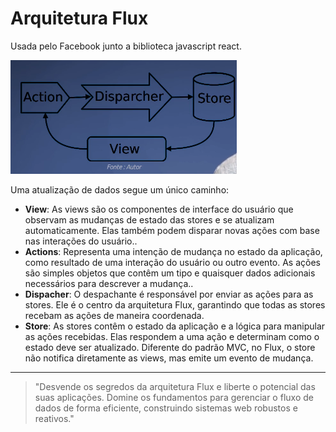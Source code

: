 # Arquitetura Flux

Usada pelo Facebook junto a biblioteca javascript react.

![Arquitetura Flux](../../recursos/PNG/Arquitetura%20Flux.png)

Uma atualização de dados segue um único caminho:

- **View**: As views são os componentes de interface do usuário que observam as mudanças de estado das stores e se atualizam automaticamente. Elas também podem disparar novas ações com base nas interações do usuário..
- **Actions**: Representa uma intenção de mudança no estado da aplicação, como resultado de uma interação do usuário ou outro evento. As ações são simples objetos que contêm um tipo e quaisquer dados adicionais necessários para descrever a mudança..
- **Dispacher**: O despachante é responsável por enviar as ações para as stores. Ele é o centro da arquitetura Flux, garantindo que todas as stores recebam as ações de maneira coordenada.
- **Store**: As stores contêm o estado da aplicação e a lógica para manipular as ações recebidas. Elas respondem a uma ação e determinam como o estado deve ser atualizado. Diferente do padrão MVC, no Flux, o store não notifica diretamente as views, mas emite um evento de mudança.

---

> "Desvende os segredos da arquitetura Flux e liberte o potencial das suas aplicações. Domine os fundamentos para gerenciar o fluxo de dados de forma eficiente, construindo sistemas web robustos e reativos."



